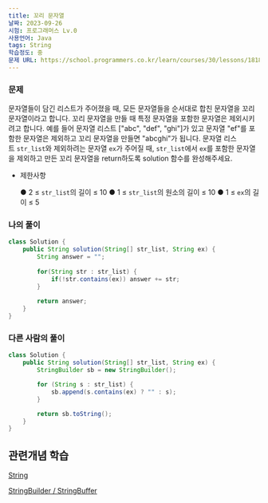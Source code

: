 ```yaml
---
title: 꼬리 문자열
날짜: 2023-09-26
시험: 프로그래머스 Lv.0
사용언어: Java
tags: String
학습정도: 중
문제 URL: https://school.programmers.co.kr/learn/courses/30/lessons/181841
---
```

### 문제

문자열들이 담긴 리스트가 주어졌을 때, 모든 문자열들을 순서대로 합친 문자열을 꼬리 문자열이라고 합니다. 꼬리 문자열을 만들 때 특정 문자열을 포함한 문자열은 제외시키려고 합니다. 예를 들어 문자열 리스트 ["abc", "def", "ghi"]가 있고 문자열 "ef"를 포함한 문자열은 제외하고 꼬리 문자열을 만들면 "abcghi"가 됩니다.
문자열 리스트 `str_list`와 제외하려는 문자열 `ex`가 주어질 때, `str_list`에서 `ex`를 포함한 문자열을 제외하고 만든 꼬리 문자열을 return하도록 solution 함수를 완성해주세요.

- 제한사항
    
    ● 2 ≤ `str_list`의 길이 ≤ 10
    ● 1 ≤ `str_list`의 원소의 길이 ≤ 10
    ● 1 ≤ `ex`의 길이 ≤ 5
    

### 나의 풀이

```java
class Solution {
    public String solution(String[] str_list, String ex) {
        String answer = "";
        
        for(String str : str_list) {
            if(!str.contains(ex)) answer += str; 
        }
        
        return answer;
    }
}
```

### 다른 사람의 풀이

```java
class Solution {
    public String solution(String[] str_list, String ex) {
        StringBuilder sb = new StringBuilder();

        for (String s : str_list) {
            sb.append(s.contains(ex) ? "" : s);
        }

        return sb.toString();
    }
}
```

## 관련개념 학습

[String](String.md)

[StringBuilder / StringBuffer](StringBuilder%20Buffer.md)